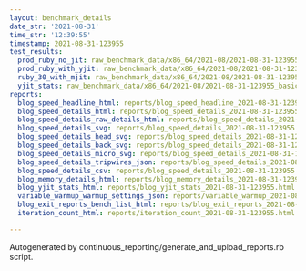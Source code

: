 ```yaml
---
layout: benchmark_details
date_str: '2021-08-31'
time_str: '12:39:55'
timestamp: 2021-08-31-123955
test_results:
  prod_ruby_no_jit: raw_benchmark_data/x86_64/2021-08/2021-08-31-123955_basic_benchmark_prod_ruby_no_jit.json
  prod_ruby_with_yjit: raw_benchmark_data/x86_64/2021-08/2021-08-31-123955_basic_benchmark_prod_ruby_with_yjit.json
  ruby_30_with_mjit: raw_benchmark_data/x86_64/2021-08/2021-08-31-123955_basic_benchmark_ruby_30_with_mjit.json
  yjit_stats: raw_benchmark_data/x86_64/2021-08/2021-08-31-123955_basic_benchmark_yjit_stats.json
reports:
  blog_speed_headline_html: reports/blog_speed_headline_2021-08-31-123955.html
  blog_speed_details_html: reports/blog_speed_details_2021-08-31-123955.html
  blog_speed_details_raw_details_html: reports/blog_speed_details_2021-08-31-123955.raw_details.html
  blog_speed_details_svg: reports/blog_speed_details_2021-08-31-123955.svg
  blog_speed_details_head_svg: reports/blog_speed_details_2021-08-31-123955.head.svg
  blog_speed_details_back_svg: reports/blog_speed_details_2021-08-31-123955.back.svg
  blog_speed_details_micro_svg: reports/blog_speed_details_2021-08-31-123955.micro.svg
  blog_speed_details_tripwires_json: reports/blog_speed_details_2021-08-31-123955.tripwires.json
  blog_speed_details_csv: reports/blog_speed_details_2021-08-31-123955.csv
  blog_memory_details_html: reports/blog_memory_details_2021-08-31-123955.html
  blog_yjit_stats_html: reports/blog_yjit_stats_2021-08-31-123955.html
  variable_warmup_warmup_settings_json: reports/variable_warmup_2021-08-31-123955.warmup_settings.json
  blog_exit_reports_bench_list_html: reports/blog_exit_reports_2021-08-31-123955.bench_list.html
  iteration_count_html: reports/iteration_count_2021-08-31-123955.html

---
```

Autogenerated by continuous_reporting/generate_and_upload_reports.rb script.
